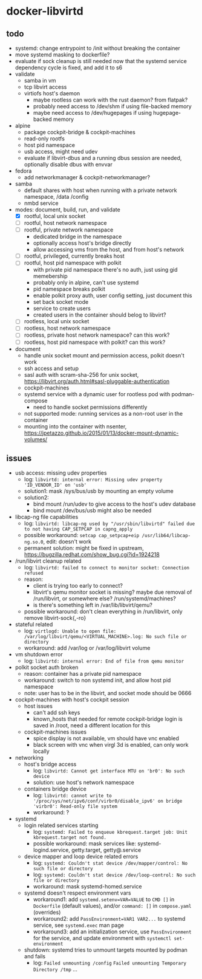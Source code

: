 # docker-libvirtd

## todo
* systemd: change entrypoint to /init without breaking the container
* move systemd masking to dockerfile?
* evaluate if sock cleanup is still needed now that the systemd service dependency cycle is fixed, and add it to s6
* validate
  * samba in vm
  * tcp libvirt access
  * virtiofs host's daemon
    * maybe rootless can work with the rust daemon? from flatpak?
    * probably need access to /dev/shm if using file-backed memory
    * maybe need access to /dev/hugepages if using hugepage-backed memory
* alpine
  * package cockpit-bridge & cockpit-machines
  * read-only rootfs
  * host pid namespace
  * usb access, might need udev
  * evaluate if libvirt-dbus and a running dbus session are needed, optionally disable dbus with envvar
* fedora
  * add networkmanager & cockpit-networkmanager?
* samba
  * default shares with host when running with a private network namespace, /data /config
  * nmbd service
* modes: document, build, run, and validate
  * [x] rootful, local unix socket
  * [ ] rootful, host network namespace
  * [ ] rootful, private network namespace
    * dedicated bridge in the namespace
    * optionally access host's bridge directly
    * allow accessing vms from the host, and from host's network
  * [ ] rootful, privileged, currently breaks host
  * [ ] rootful, host pid namespace with polkit
    * with private pid namespace there's no auth, just using gid memebership
    * probably only in alpine, can't use systemd
    * pid namespace breaks polkit
    * enable polkit proxy auth, user config setting, just document this
    * set back socket mode
    * service to create users
    * created users in the container should belog to libvirt?
  * [ ] rootless, local unix socket
  * [ ] rootless, host network namespace
  * [ ] rootless, private host network namespace? can this work?
  * [ ] rootless, host pid namespace with polkit? can this work?
* document
  * handle unix socket mount and permission access, polkit doesn't work
  * ssh access and setup
  * sasl auth with scram-sha-256 for unix socket, https://libvirt.org/auth.html#sasl-pluggable-authentication
  * cockpit-machines
  * systemd service with a dynamic user for rootless pod with podman-compose
    * need to handle socket permissions differently
  * not supported mode: running services as a non-root user in the container
  * mounting into the container with nsenter, https://jpetazzo.github.io/2015/01/13/docker-mount-dynamic-volumes/

## issues
* usb access: missing udev properties
  * log: `libvirtd: internal error: Missing udev property 'ID_VENDOR_ID' on 'usb'`
  * solution1: mask /sys/bus/usb by mounting an empty volume
  * solution2:
    * bind mount /run/udev to give access to the host's udev database
    * bind mount /dev/bus/usb might also be needed
* libcap-ng file capabilities
  * log: `libvirtd: libcap-ng used by "/usr/sbin/libvirtd" failed due to not having CAP_SETPCAP in capng_apply`
  * possible workaround: `setcap cap_setpcap+eip /usr/lib64/libcap-ng.so.0`, edit: doesn't work
  * permanent solution: might be fixed in upstream, https://bugzilla.redhat.com/show_bug.cgi?id=1924218
* /run/libvirt cleanup related
  * log: `libvirtd: failed to connect to monitor socket: Connection refused`
  * reason:
    * client is trying too early to connect?
    * libvirt's qemu monitor socket is missing? maybe due removal of /run/libvirt, or somewhere else? /run/systemd/machines?
    * is there's something left in /var/lib/libvirt/qemu?
  * possible workaround: don't clean everything in /run/libvirt, only remove libvirt-sock{,-ro}
* stateful related
  * log: `virtlogd: Unable to open file: /var/log/libvirt/qemu/<VIRTUAL_MACHINE>.log: No such file or directory`
  * workaround: add /var/log or /var/log/libvirt volume
* vm shutdown error
  * log: `libvirtd: internal error: End of file from qemu monitor`
* polkit socket auth broken
  * reason: container has a private pid namespace
  * workaround: switch to non systemd init, and allow host pid namespace
  * note: user has to be in the libvirt, and socket mode should be 0666
* cockpit-machines with host's cockpit session
  * host issues
    * can't add ssh keys
    * known_hosts that needed for remote cockpit-bridge login is saved in /root, need a different location for this
  * cockpit-machines issues
    * spice display is not available, vm should have vnc enabled
    * black screen with vnc when virgl 3d is enabled, can only work locally
* networking
  * host's bridge access
    * log: `libvirtd: Cannot get interface MTU on 'br0': No such device`
    * solution: use host's network namespace
  * containers bridge device
    * log: `libvirtd: cannot write to '/proc/sys/net/ipv6/conf/virbr0/disable_ipv6' on bridge 'virbr0': Read-only file system`
    * workaround: ?
* systemd
  * login related services starting
    * log: `systemd: Failed to enqueue kbrequest.target job: Unit kbrequest.target not found.`
    * possible workaround: mask services like: systemd-logind.service, getty.target, getty@.service
  * device mapper and loop device related errors
    * log: `systemd: Couldn't stat device /dev/mapper/control: No such file or directory`
    * log: `systemd: Couldn't stat device /dev/loop-control: No such file or directory`
    * workaround: mask systemd-homed.service
  * systemd doesn't respect environment vars
    * workaround1: add `systemd.setenv=VAR=VALUE` to `CMD []` in `Dockerfile` (default values), and/or `command: []` in `compose.yaml` (overrides)
    * workaround2: add `PassEnvironment=VAR1 VAR2...` to systemd service, see `systemd.exec` man page
    * workaround3: add an initialization service, use `PassEnvironment` for the service, and update environment with `systemctl set-environment`
  * shutdown: systemd tries to unmount targets mounted by podman and fails
    * log: `Failed unmounting /config` `Failed unmounting Temporary Directory /tmp` ...
